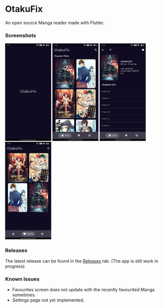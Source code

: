 # OtakuFix

An open source Manga reader made with Flutter.

### Screenshots


<img src="screenshots/1.jpg" width="150"> <img src="screenshots/2.jpg" width="150"> <img src="screenshots/3.jpg" width="150"> <img src="screenshots/4.jpg" width="150" >

### Releases

The latest release can be found in the [Releases](https://github.com/manakmishra/OtakuFix/releases) tab.
(The app is still work in progress)

### Known Issues

- Favourites screen does not update with the recently favourited Manga sometimes.
- Settings page not yet implemented.


